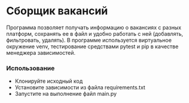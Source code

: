 # Сборщик вакансий
Программа позволяет получать информацию о вакансиях с разных платформ,
сохранять ее в файл и удобно работать с ней (добавлять, фильтровать, удалять).
В программе используется виртуальное окружение venv, тестирование средствами pytest
и pip в качестве менеджера зависимостей. 

### Использование
- Клонируйте исходный код
- Установите зависимости из файла requirements.txt
- Запустите на выполнение файл main.py